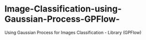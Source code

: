 # Image-Classification-using-Gaussian-Process-GPFlow-
Using Gaussian Process for Images Classification - Library (GPFlow)
